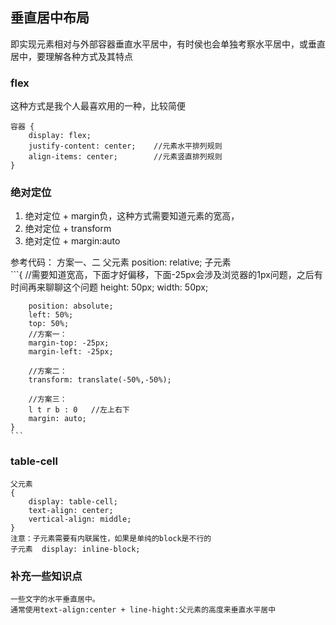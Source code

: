 ## 垂直居中布局
即实现元素相对与外部容器垂直水平居中，有时侯也会单独考察水平居中，或垂直居中，要理解各种方式及其特点

### flex
这种方式是我个人最喜欢用的一种，比较简便
```
容器 {
    display: flex;
    justify-content: center;    //元素水平排列规则
    align-items: center;        //元素竖直排列规则
}
```

### 绝对定位
1. 绝对定位 + margin负，这种方式需要知道元素的宽高，
2. 绝对定位 + transform
3. 绝对定位 + margin:auto

参考代码： 方案一、二
    父元素   position: relative;
    子元素  
    ```{
        //需要知道宽高，下面才好偏移，下面-25px会涉及浏览器的1px问题，之后有时间再来聊聊这个问题
        height: 50px;
        width: 50px;

        position: absolute;
        left: 50%;
        top: 50%;
        //方案一：
        margin-top: -25px;
        margin-left: -25px; 

        //方案二：
        transform: translate(-50%,-50%);

        //方案三：
        l t r b : 0   //左上右下
        margin: auto;
    }
    ```

### table-cell
    父元素   
    {
        display: table-cell;	
        text-align: center;	
        vertical-align: middle;
    }
    注意：子元素需要有内联属性，如果是单纯的block是不行的
    子元素  display: inline-block;


### 补充一些知识点
    一些文字的水平垂直居中。
    通常使用text-align:center + line-hight:父元素的高度来垂直水平居中